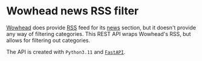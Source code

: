 # Wowhead news RSS filter

[Wowhead](https://www.wowhead.com/) does provide [RSS](https://www.wowhead.com/news) feed for its [news](https://www.wowhead.com/news) section, but it doesn't provide any way of filtering categories.
This REST API wraps Wowhead's RSS, but allows for filtering out categories.

The API is created with `Python3.11` and [`FastAPI`](https://fastapi.tiangolo.com/).
